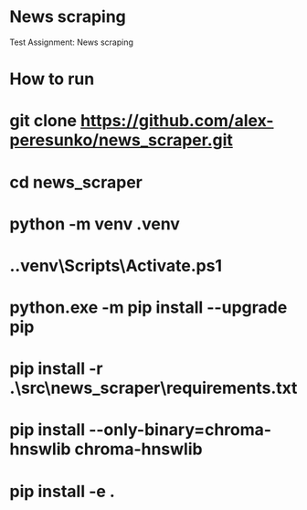 # News scraping
Test Assignment: News scraping


# How to run

# git clone https://github.com/alex-peresunko/news_scraper.git
# cd news_scraper
# python -m venv .venv
# .\.venv\Scripts\Activate.ps1
# python.exe -m pip install --upgrade pip
# pip install -r .\src\news_scraper\requirements.txt
# pip install --only-binary=chroma-hnswlib chroma-hnswlib
# pip install -e .

